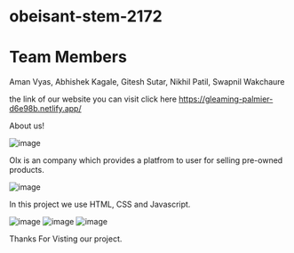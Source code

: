 # obeisant-stem-2172
# Team Members
Aman Vyas, 
Abhishek Kagale, 
Gitesh Sutar, 
Nikhil Patil, 
Swapnil Wakchaure

the link of our website you can visit click here https://gleaming-palmier-d6e98b.netlify.app/

About us!

![image](https://user-images.githubusercontent.com/103635175/174490386-6ddf7433-5301-4d90-b86f-f9fed4a8478f.png)

Olx is an company which provides a platfrom to user for selling pre-owned products.

![image](https://iconape.com/wp-content/png_logo_vector/olx-logo.png)


In this project we use HTML, CSS and Javascript.

![image](https://user-images.githubusercontent.com/103635175/174490419-46647591-690f-41dd-9155-ffdc9a207bcd.png) ![image](https://user-images.githubusercontent.com/103635175/174490488-f7bb663a-0774-4400-a4a4-3073c76026ec.png) ![image](https://user-images.githubusercontent.com/103635175/174490497-a4eedeb5-dabc-412e-81b6-45b49380b0b0.png)


Thanks For Visting our project.
